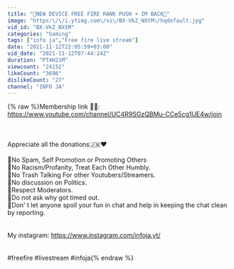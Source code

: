 ```yaml
---
title: "🔴NEW DEVICE FREE FIRE RANK PUSH + IM BACK🔴"
image: "https:\/\/i.ytimg.com\/vi\/BX-VkZ_NXtM\/hqdefault.jpg"
vid_id: "BX-VkZ_NXtM"
categories: "Gaming"
tags: ["info ja","Free fire live stream"]
date: "2021-11-12T22:05:59+03:00"
vid_date: "2021-11-12T07:44:24Z"
duration: "PT4H21M"
viewcount: "24152"
likeCount: "3696"
dislikeCount: "27"
channel: "INFO JA"
---
```

{% raw %}Membership link 🥳🔥: <a rel="nofollow" target="blank" href="https://www.youtube.com/channel/UC4R9SGzQBMu-CCe5cg1UE4w/join">https://www.youtube.com/channel/UC4R9SGzQBMu-CCe5cg1UE4w/join</a><br /><br /><br /><br />Appreciate all the donations🇯🇲❤️<br /><br />🔰No Spam, Self Promotion or Promoting Others <br />🔰No Racism/Profanity, Treat Each Other Humbly.<br />🔰No Trash Talking For other Youtubers/Streamers.<br />🔰No discussion on Politics.<br />🔰Respect Moderators.<br />🔰Do not ask why got timed out.<br />🔰Don' t let anyone spoil your fun in chat and help in keeping the chat  clean by reporting.<br /><br /> <br />My instagram: <a rel="nofollow" target="blank" href="https://www.instagram.com/infoja.yt/">https://www.instagram.com/infoja.yt/</a><br /><br /> <br />#freefire #livestream #infoja{% endraw %}
